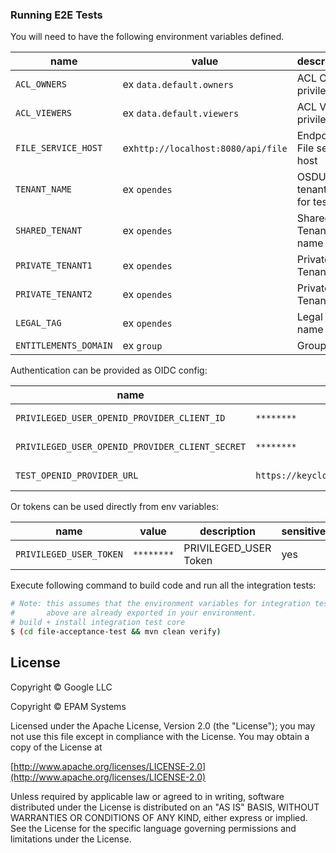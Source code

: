 ### Running E2E Tests

You will need to have the following environment variables defined.

| name                  | value                              | description                   | sensitive? | source |
|-----------------------|------------------------------------|-------------------------------|------------|--------|
| `ACL_OWNERS`          | ex `data.default.owners`           | ACL Owner privilege           | no         | -      |
| `ACL_VIEWERS`         | ex `data.default.viewers`          | ACL Viewer privilege          | no         | -      |
| `FILE_SERVICE_HOST`   | ex`http://localhost:8080/api/file` | Endpoint of File service host | no         | -      |
| `TENANT_NAME`         | ex `opendes`                       | OSDU tenant used for testing  | no         | --     |
| `SHARED_TENANT`       | ex `opendes`                       | Shared Tenant name            | no         | -      |
| `PRIVATE_TENANT1`     | ex `opendes`                       | Private Tenant                | no         | -      |
| `PRIVATE_TENANT2`     | ex `opendes`                       | Private Tenant 2              | no         | -      |
| `LEGAL_TAG`           | ex `opendes`                       | Legal Tag name                | no         | -      |
| `ENTITLEMENTS_DOMAIN` | ex `group`                         | Group ID                      | no         | -      |



Authentication can be provided as OIDC config:

| name                                            | value                                   | description                   | sensitive? | source |
|-------------------------------------------------|-----------------------------------------|-------------------------------|------------|--------|
| `PRIVILEGED_USER_OPENID_PROVIDER_CLIENT_ID`     | `********`                              | PRIVILEGED_USER Client Id     | yes        | -      |
| `PRIVILEGED_USER_OPENID_PROVIDER_CLIENT_SECRET` | `********`                              | PRIVILEGED_USER Client secret | yes        | -      |
| `TEST_OPENID_PROVIDER_URL`                      | `https://keycloak.com/auth/realms/osdu` | OpenID provider url           | yes        | -      |

Or tokens can be used directly from env variables:

| name                    | value      | description           | sensitive? | source |
|-------------------------|------------|-----------------------|------------|--------|
| `PRIVILEGED_USER_TOKEN` | `********` | PRIVILEGED_USER Token | yes        | -      |


Execute following command to build code and run all the integration tests:

 ```bash
 # Note: this assumes that the environment variables for integration tests as outlined
 #       above are already exported in your environment.
 # build + install integration test core
 $ (cd file-acceptance-test && mvn clean verify)
 ```

## License

Copyright © Google LLC

Copyright © EPAM Systems

Licensed under the Apache License, Version 2.0 (the "License");
you may not use this file except in compliance with the License.
You may obtain a copy of the License at

[http://www.apache.org/licenses/LICENSE-2.0](http://www.apache.org/licenses/LICENSE-2.0)

Unless required by applicable law or agreed to in writing, software
distributed under the License is distributed on an "AS IS" BASIS,
WITHOUT WARRANTIES OR CONDITIONS OF ANY KIND, either express or implied.
See the License for the specific language governing permissions and
limitations under the License.
